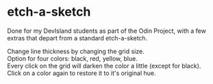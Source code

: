 # etch-a-sketch

Done for my DevIsland students as part of the Odin Project, with a few extras that depart from a standard etch-a-sketch.

Change line thickness by changing the grid size.  
Option for four colors: black, red, yellow, blue.  
Every click on the grid will darken the color a little (except for black).  
Click on a color again to restore it to it's original hue.  


